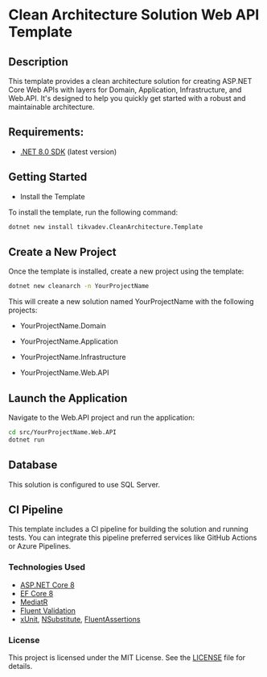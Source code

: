 # Clean Architecture Solution Web API Template

## Description

This template provides a clean architecture solution for creating ASP.NET Core Web APIs with layers for Domain, Application, Infrastructure, and Web.API. It's designed to help you quickly get started with a robust and maintainable architecture.

## Requirements:

- [.NET 8.0 SDK](https://dotnet.microsoft.com/download/dotnet/8.0) (latest version)

## Getting Started

- Install the Template

To install the template, run the following command:

```bash
dotnet new install tikvadev.CleanArchitecture.Template
```

## Create a New Project

Once the template is installed, create a new project using the template:

```bash
dotnet new cleanarch -n YourProjectName
```

This will create a new solution named YourProjectName with the following projects:

- YourProjectName.Domain

- YourProjectName.Application

- YourProjectName.Infrastructure

- YourProjectName.Web.API

## Launch the Application

Navigate to the Web.API project and run the application:

```bash
cd src/YourProjectName.Web.API
dotnet run
```

## Database

This solution is configured to use SQL Server.

## CI Pipeline

This template includes a CI pipeline for building the solution and running tests. You can integrate this pipeline preferred services like GitHub Actions or Azure Pipelines.

### Technologies Used

- [ASP.NET Core 8](https://learn.microsoft.com/en-us/aspnet/core/introduction-to-aspnet-core?view=aspnetcore-8.0)
- [EF Core 8](https://learn.microsoft.com/en-us/ef/core/)
- [MediatR](https://github.com/jbogard/MediatR)
- [Fluent Validation](https://docs.fluentvalidation.net/en/latest/)
- [xUnit](https://xunit.net/), [NSubstitute](https://nsubstitute.github.io/), [FluentAssertions](https://fluentassertions.com/)

### License

This project is licensed under the MIT License. See the [LICENSE](https://github.com/mtikvica/CleanArchitectureTemplate/blob/main/LICENSE) file for details.

